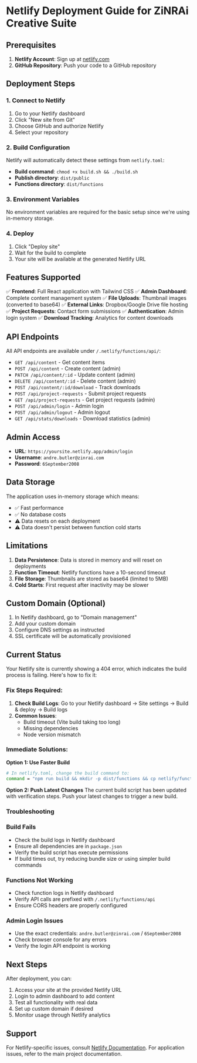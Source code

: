 # Netlify Deployment Guide for ZiNRAi Creative Suite

## Prerequisites

1. **Netlify Account**: Sign up at [netlify.com](https://netlify.com)
2. **GitHub Repository**: Push your code to a GitHub repository

## Deployment Steps

### 1. Connect to Netlify

1. Go to your Netlify dashboard
2. Click "New site from Git"
3. Choose GitHub and authorize Netlify
4. Select your repository

### 2. Build Configuration

Netlify will automatically detect these settings from `netlify.toml`:

- **Build command**: `chmod +x build.sh && ./build.sh`
- **Publish directory**: `dist/public`
- **Functions directory**: `dist/functions`

### 3. Environment Variables

No environment variables are required for the basic setup since we're using in-memory storage.

### 4. Deploy

1. Click "Deploy site"
2. Wait for the build to complete
3. Your site will be available at the generated Netlify URL

## Features Supported

✅ **Frontend**: Full React application with Tailwind CSS
✅ **Admin Dashboard**: Complete content management system
✅ **File Uploads**: Thumbnail images (converted to base64)
✅ **External Links**: Dropbox/Google Drive file hosting
✅ **Project Requests**: Contact form submissions
✅ **Authentication**: Admin login system
✅ **Download Tracking**: Analytics for content downloads

## API Endpoints

All API endpoints are available under `/.netlify/functions/api/`:

- `GET /api/content` - Get content items
- `POST /api/content` - Create content (admin)
- `PATCH /api/content/:id` - Update content (admin)
- `DELETE /api/content/:id` - Delete content (admin)
- `POST /api/content/:id/download` - Track downloads
- `POST /api/project-requests` - Submit project requests
- `GET /api/project-requests` - Get project requests (admin)
- `POST /api/admin/login` - Admin login
- `POST /api/admin/logout` - Admin logout
- `GET /api/stats/downloads` - Download statistics (admin)

## Admin Access

- **URL**: `https://yoursite.netlify.app/admin/login`
- **Username**: `andre.butler@zinrai.com`
- **Password**: `6September2008`

## Data Storage

The application uses in-memory storage which means:
- ✅ Fast performance
- ✅ No database costs
- ⚠️ Data resets on each deployment
- ⚠️ Data doesn't persist between function cold starts

## Limitations

1. **Data Persistence**: Data is stored in memory and will reset on deployments
2. **Function Timeout**: Netlify functions have a 10-second timeout
3. **File Storage**: Thumbnails are stored as base64 (limited to 5MB)
4. **Cold Starts**: First request after inactivity may be slower

## Custom Domain (Optional)

1. In Netlify dashboard, go to "Domain management"
2. Add your custom domain
3. Configure DNS settings as instructed
4. SSL certificate will be automatically provisioned

## Current Status

Your Netlify site is currently showing a 404 error, which indicates the build process is failing. Here's how to fix it:

### Fix Steps Required:

1. **Check Build Logs**: Go to your Netlify dashboard → Site settings → Build & deploy → Build logs
2. **Common Issues**:
   - Build timeout (Vite build taking too long)
   - Missing dependencies
   - Node version mismatch

### Immediate Solutions:

**Option 1: Use Faster Build**
```bash
# In netlify.toml, change the build command to:
command = "npm run build && mkdir -p dist/functions && cp netlify/functions/api.ts dist/functions/api.js"
```

**Option 2: Push Latest Changes**
The current build script has been updated with verification steps. Push your latest changes to trigger a new build.

### Troubleshooting

### Build Fails
- Check the build logs in Netlify dashboard
- Ensure all dependencies are in `package.json`
- Verify the build script has execute permissions
- If build times out, try reducing bundle size or using simpler build commands

### Functions Not Working
- Check function logs in Netlify dashboard
- Verify API calls are prefixed with `/.netlify/functions/api`
- Ensure CORS headers are properly configured

### Admin Login Issues
- Use the exact credentials: `andre.butler@zinrai.com` / `6September2008`
- Check browser console for any errors
- Verify the login API endpoint is working

## Next Steps

After deployment, you can:
1. Access your site at the provided Netlify URL
2. Login to admin dashboard to add content
3. Test all functionality with real data
4. Set up custom domain if desired
5. Monitor usage through Netlify analytics

## Support

For Netlify-specific issues, consult [Netlify Documentation](https://docs.netlify.com/).
For application issues, refer to the main project documentation.